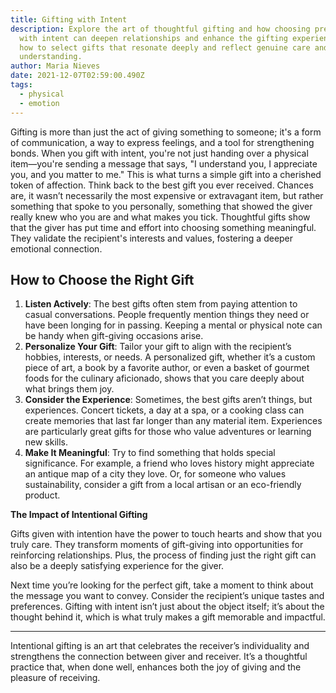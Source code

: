 ```yaml
---
title: Gifting with Intent
description: Explore the art of thoughtful gifting and how choosing presents
  with intent can deepen relationships and enhance the gifting experience. Learn
  how to select gifts that resonate deeply and reflect genuine care and
  understanding.
author: Maria Nieves
date: 2021-12-07T02:59:00.490Z
tags:
  - physical
  - emotion
---
```

Gifting is more than just the act of giving something to someone; it's a form of communication, a way to express feelings, and a tool for strengthening bonds. When you gift with intent, you're not just handing over a physical item—you're sending a message that says, "I understand you, I appreciate you, and you matter to me." This is what turns a simple gift into a cherished token of affection. Think back to the best gift you ever received. Chances are, it wasn’t necessarily the most expensive or extravagant item, but rather something that spoke to you personally, something that showed the giver really knew who you are and what makes you tick. Thoughtful gifts show that the giver has put time and effort into choosing something meaningful. They validate the recipient's interests and values, fostering a deeper emotional connection.

## How to Choose the Right Gift

1. **Listen Actively**: The best gifts often stem from paying attention to casual conversations. People frequently mention things they need or have been longing for in passing. Keeping a mental or physical note can be handy when gift-giving occasions arise.
2. **Personalize Your Gift**: Tailor your gift to align with the recipient’s hobbies, interests, or needs. A personalized gift, whether it’s a custom piece of art, a book by a favorite author, or even a basket of gourmet foods for the culinary aficionado, shows that you care deeply about what brings them joy.
3. **Consider the Experience**: Sometimes, the best gifts aren’t things, but experiences. Concert tickets, a day at a spa, or a cooking class can create memories that last far longer than any material item. Experiences are particularly great gifts for those who value adventures or learning new skills.
4. **Make It Meaningful**: Try to find something that holds special significance. For example, a friend who loves history might appreciate an antique map of a city they love. Or, for someone who values sustainability, consider a gift from a local artisan or an eco-friendly product.

**The Impact of Intentional Gifting**

Gifts given with intention have the power to touch hearts and show that you truly care. They transform moments of gift-giving into opportunities for reinforcing relationships. Plus, the process of finding just the right gift can also be a deeply satisfying experience for the giver.



Next time you’re looking for the perfect gift, take a moment to think about the message you want to convey. Consider the recipient’s unique tastes and preferences. Gifting with intent isn’t just about the object itself; it’s about the thought behind it, which is what truly makes a gift memorable and impactful.

- - -

Intentional gifting is an art that celebrates the receiver’s individuality and strengthens the connection between giver and receiver. It’s a thoughtful practice that, when done well, enhances both the joy of giving and the pleasure of receiving.